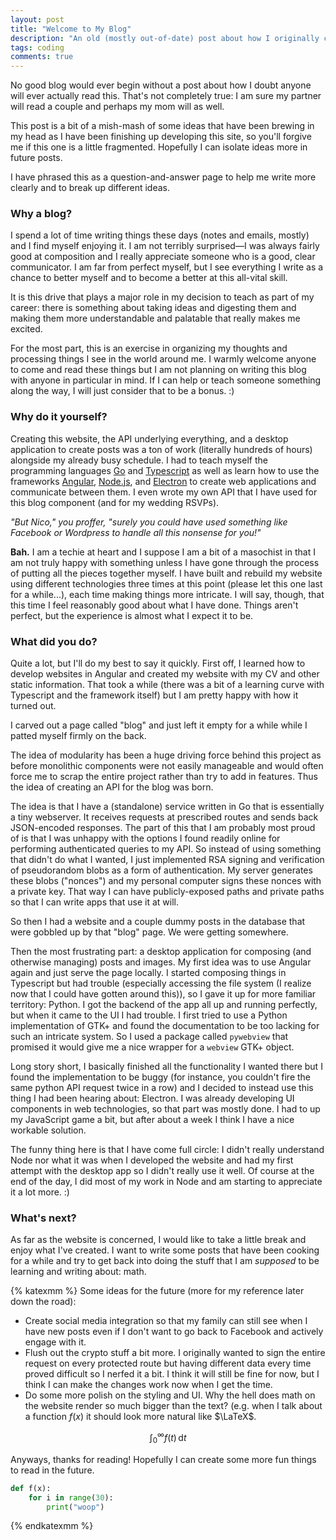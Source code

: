 ```yaml
---
layout: post
title: "Welcome to My Blog"
description: "An old (mostly out-of-date) post about how I originally created my website."
tags: coding
comments: true
---
```

No good blog would ever begin without a post about how I doubt anyone will ever actually read this. That's not completely true: I am sure my partner will read a couple and perhaps my mom will as well. 

This post is a bit of a mish-mash of some ideas that have been brewing in my head as I have been finishing up developing this site, so you'll forgive me if this one is a little fragmented. Hopefully I can isolate ideas more in future posts. 

I have phrased this as a question-and-answer page to help me write more clearly and to break up different ideas.

### Why a blog?
I spend a lot of time writing things these days (notes and emails, mostly) and I find myself enjoying it. I am not terribly surprised—I was always fairly good at composition and I really appreciate someone who is a good, clear communicator. I am far from perfect myself, but I see everything I write as a chance to better myself and to become a better at this all-vital skill.

It is this drive that plays a major role in my decision to teach as part of my career: there is something about taking ideas and digesting them and making them more understandable and palatable that really makes me excited. 

For the most part, this is an exercise in organizing my thoughts and processing things I see in the world around me. I warmly welcome anyone to come and read these things but I am not planning on writing this blog with anyone in particular in mind. If I can help or teach someone something along the way, I will just consider that to be a bonus. :)

### Why do it yourself?
Creating this website, the API underlying everything, and a desktop application to create posts was a ton of work (literally hundreds of hours) alongside my already busy schedule. I had to teach myself the programming languages [Go](https://golang.org/) and [Typescript](https://www.typescriptlang.org/) as well as learn how to use the frameworks [Angular](https://angular.io/), [Node.js](https://nodejs.org/en/), and [Electron](https://electronjs.org/) to create web applications and communicate between them. I even wrote my own API that I have used for this blog component (and for my wedding RSVPs).

*"But Nico," you proffer, "surely you could have used something like Facebook or Wordpress to handle all this nonsense for you!"* 

**Bah.** I am a techie at heart and I suppose I am a bit of a masochist in that I am not truly happy with something unless I have gone through the process of putting all the pieces together myself. I have built and rebuild my website using different technologies three times at this point (please let this one last for a while...), each time making things more intricate. I will say, though, that this time I feel reasonably good about what I have done. Things aren't perfect, but the experience is almost what I expect it to be.

### What did you do?
Quite a lot, but I'll do my best to say it quickly. First off, I learned how to develop websites in Angular and created my website with my CV and other static information. That took a while (there was a bit of a learning curve with Typescript and the framework itself) but I am pretty happy with how it turned out. 

I carved out a page called "blog" and just left it empty for a while while I patted myself firmly on the back.

The idea of modularity has been a huge driving force behind this project as before monolithic components were not easily manageable and would often force me to scrap the entire project rather than try to add in features. Thus the idea of creating an API for the blog was born. 

The idea is that I have a (standalone) service written in Go that is essentially a tiny webserver. It receives requests at prescribed routes and sends back JSON-encoded responses. The part of this that I am probably most proud of is that I was unhappy with the options I found readily online for performing authenticated queries to my API. So instead of using something that didn't do what I wanted, I just implemented RSA signing and verification of pseudorandom blobs as a form of authentication. My server generates these blobs ("nonces") and my personal computer signs these nonces with a private key. That way I can have publicly-exposed paths and private paths so that I can write apps that use it at will.

So then I had a website and a couple dummy posts in the database that were gobbled up by that "blog" page. We were getting somewhere.

Then the most frustrating part: a desktop application for composing (and otherwise managing) posts and images. My first idea was to use Angular again and just serve the page locally. I started composing things in Typescript but had trouble (especially accessing the file system (I realize now that I could have gotten around this)), so I gave it up for more familiar territory: Python. I got the backend of the app all up and running perfectly, but when it came to the UI I had trouble. I first tried to use a Python implementation of GTK+ and found the documentation to be too lacking for such an intricate system. So I used a package called `pywebview` that promised it would give me a nice wrapper for a `webview` GTK+ object.

Long story short, I basically finished all the functionality I wanted there but I found the implementation to be buggy (for instance, you couldn't fire the same python API request twice in a row) and I decided to instead use this thing I had been hearing about: Electron. I was already developing UI components in web technologies, so that part was mostly done. I had to up my JavaScript game a bit, but after about a week I think I have a nice workable solution.

The funny thing here is that I have come full circle: I didn't really understand Node nor what it was when I developed the website and had my first attempt with the desktop app so I didn't really use it well. Of course at the end of the day, I did most of my work in Node and am starting to appreciate it a lot more. :)

### What's next?
As far as the website is concerned, I would like to take a little break and enjoy what I've created. I want to write some posts that have been cooking for a while and try to get back into doing the stuff that I am *supposed* to be learning and writing about: math.

{% katexmm %}
Some ideas for the future (more for my reference later down the road):
- Create social media integration so that my family can still see when I have new posts even if I don't want to go back to Facebook and actively engage with it.
- Flush out the crypto stuff a bit more. I originally wanted to sign the entire request on every protected route but having different data every time proved difficult so I nerfed it a bit. I think it will still be fine for now, but I think I can make the changes work now when I get the time.
- Do some more polish on the styling and UI. Why the hell does math on the website render so much bigger than the text? (e.g. when I talk about a function $f(x)$ it should look more natural like $\LaTeX$.

$$\int_0^\infty f(t)\,\mathrm{d} t$$

Anyways, thanks for reading! Hopefully I can create some more fun things to read in the future.

```python
def f(x):
    for i in range(30):
        print("woop")
```

{% endkatexmm %}